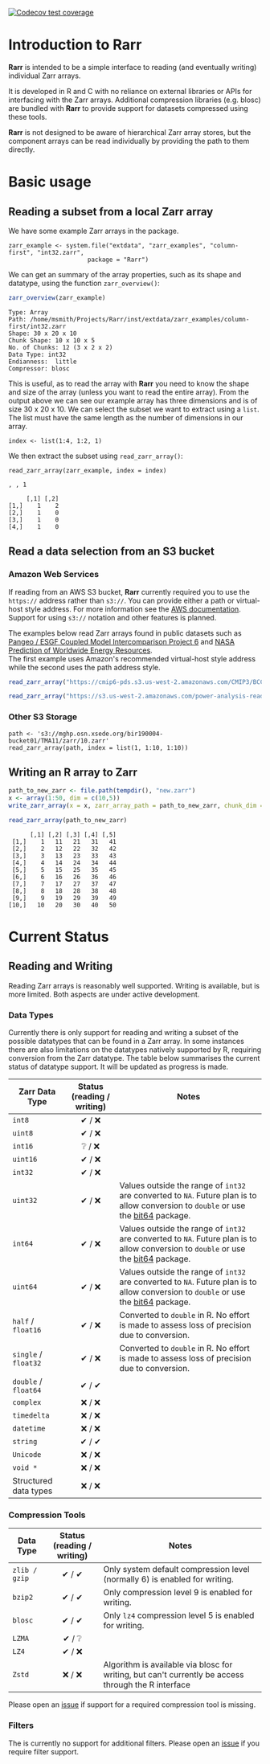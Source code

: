 <!-- badges: start -->
[![Codecov test coverage](https://codecov.io/gh/grimbough/Rarr/branch/main/graph/badge.svg)](https://app.codecov.io/gh/grimbough/Rarr?branch=main)
<!-- badges: end -->

# Introduction to Rarr

**Rarr** is intended to be a simple interface to reading (and eventually writing) individual Zarr arrays.  

It is developed in R and C with no reliance on external libraries or APIs for interfacing with the Zarr arrays.
Additional compression libraries (e.g. blosc) are bundled with **Rarr** to provide support for datasets compressed
using these tools.

**Rarr** is not designed to be aware of hierarchical Zarr array stores, but the component arrays can be read individually
by providing the path to them directly.

# Basic usage

## Reading a subset from a local Zarr array

We have some example Zarr arrays in the package.   

```{r}
zarr_example <- system.file("extdata", "zarr_examples", "column-first", "int32.zarr",
                      package = "Rarr")
```

We can get an summary of the array properties, such as its shape and datatype, using the function `zarr_overview()`:

```r
zarr_overview(zarr_example)
```

```
Type: Array
Path: /home/msmith/Projects/Rarr/inst/extdata/zarr_examples/column-first/int32.zarr 
Shape: 30 x 20 x 10 
Chunk Shape: 10 x 10 x 5 
No. of Chunks: 12 (3 x 2 x 2)
Data Type: int32
Endianness:  little 
Compressor: blosc
```

This is useful, as to read the array with **Rarr** you need to know the shape and size of the array (unless you want to read the entire array).  From the output above we can see our example array has three dimensions and is of size 30 x 20 x 10.  We can select the subset we want to extract using a `list`.
The list must have the same length as the number of dimensions in our array.

```{r}
index <- list(1:4, 1:2, 1)
```

We then extract the subset using `read_zarr_array()`:

```{r}
read_zarr_array(zarr_example, index = index)
```

```
, , 1

     [,1] [,2]
[1,]    1    2
[2,]    1    0
[3,]    1    0
[4,]    1    0
```


## Read a data selection from an S3 bucket

### Amazon Web Services

If reading from an AWS S3 bucket, **Rarr** currently required you to use the `https://` address rather than `s3://`.
You can provide either a path or virtual-host style address.  For more information see the [AWS documentation](https://docs.aws.amazon.com/AmazonS3/latest/userguide/access-bucket-intro.html).
Support for using `s3://` notation and other features is planned.

The examples below read Zarr arrays found in public datasets such as  
[Pangeo / ESGF Coupled Model Intercomparison Project 6](https://registry.opendata.aws/cmip6/) and
[NASA Prediction of Worldwide Energy Resources](https://registry.opendata.aws/nasa-power/).  
The first example uses Amazon's recommended virtual-host style address while the second
uses the path address style.


```r
read_zarr_array("https://cmip6-pds.s3.us-west-2.amazonaws.com/CMIP3/BCCR/bccr_bcm2_0/piControl/r1i1p1f1/Amon/psl/lon")
```

```r
read_zarr_array("https://s3.us-west-2.amazonaws.com/power-analysis-ready-datastore/power_901_constants.zarr/FRLAKE")
```

### Other S3 Storage

```{r}
path <- 's3://mghp.osn.xsede.org/bir190004-bucket01/TMA11/zarr/10.zarr'
read_zarr_array(path, index = list(1, 1:10, 1:10))
```

## Writing an R array to Zarr

```r
path_to_new_zarr <- file.path(tempdir(), "new.zarr")
x <- array(1:50, dim = c(10,5))
write_zarr_array(x = x, zarr_array_path = path_to_new_zarr, chunk_dim = c(5,1))
```

```r
read_zarr_array(path_to_new_zarr)
```

```
      [,1] [,2] [,3] [,4] [,5]
 [1,]    1   11   21   31   41
 [2,]    2   12   22   32   42
 [3,]    3   13   23   33   43
 [4,]    4   14   24   34   44
 [5,]    5   15   25   35   45
 [6,]    6   16   26   36   46
 [7,]    7   17   27   37   47
 [8,]    8   18   28   38   48
 [9,]    9   19   29   39   49
[10,]   10   20   30   40   50
```



# Current Status

## Reading and Writing

Reading Zarr arrays is reasonably well supported. Writing is available, but is more limited.  Both aspects are under active development.  

### Data Types

Currently there is only support for reading and writing a subset of the possible datatypes
that can be found in a Zarr array.  In some instances there are also limitations on the 
datatypes natively supported by R, requiring conversion from the Zarr datatype.  The table below summarises the current status of
datatype support.  It will be updated as progress is made.

| Zarr Data Type | Status<br/>(reading / writing) | Notes |
|-----------|:--------------:|-------|
|`int8`  | &#x2714; / &#x274C; | |
|`uint8` | &#x2714; / &#x274C; | |
|`int16` | &#x2754; / &#x274C; | |
|`uint16`| &#x2714; / &#x274C; | |
|`int32` | &#x2714; / &#x274C; | |
|`uint32`| &#x2714; / &#x274C; |Values outside the range of `int32` are converted to `NA`.  Future plan is to allow conversion to `double` or use the [bit64](https://cran.r-project.org/package=bit64) package.| 
|`int64`|&#x2714; / &#x274C; |Values outside the range of `int32` are converted to `NA`. Future plan is to allow conversion to `double` or use the [bit64](https://cran.r-project.org/package=bit64) package.|
|`uint64`|&#x2714; / &#x274C; |Values outside the range of `int32` are converted to `NA`. Future plan is to allow conversion to `double` or use the [bit64](https://cran.r-project.org/package=bit64) package.|
|`half` / `float16`   |&#x2714; / &#x274C; | Converted to `double` in R.  No effort is made to assess loss of precision due to conversion.  |
|`single` / `float32` |&#x2714; / &#x274C; | Converted to `double` in R.  No effort is made to assess loss of precision due to conversion. |
|`double` / `float64` |&#x2714; / &#x2714; | |
|`complex`            |&#x274C; / &#x274C; | |
|`timedelta`          | &#x274C; / &#x274C; | |
|`datetime`           | &#x274C; / &#x274C; | |
|`string`             | &#x2714; / &#x2714; | |
|`Unicode`            | &#x274C; / &#x274C; | |
|`void *`             | &#x274C; / &#x274C; | |
| Structured data types | &#x274C; / &#x274C; | |

### Compression Tools

| Data Type   | Status<br/>(reading / writing) | Notes |
|-------------|:-------------------:|-------|
|`zlib / gzip`| &#x2714; / &#x2714; | Only system default compression level (normally 6) is enabled for writing. |
|`bzip2`      | &#x2714; / &#x2714; | Only compression level 9 is enabled for writing. |
|`blosc`      | &#x2714; / &#x2714; | Only `lz4` compression level 5 is enabled for writing. |
|`LZMA `      | &#x2714; / &#x2754; | |
|`LZ4`        | &#x2714; / &#x274C; | |
|`Zstd`       | &#x274C; / &#x274C; | Algorithm is available via blosc for writing, but can't currently be access through the R interface |

Please open an [issue](https://github.com/grimbough/Rarr/issues) if support for a required compression tool is missing.

### Filters

The is currently no support for additional filters.  Please open an [issue](https://github.com/grimbough/Rarr/issues) if you require filter support.


